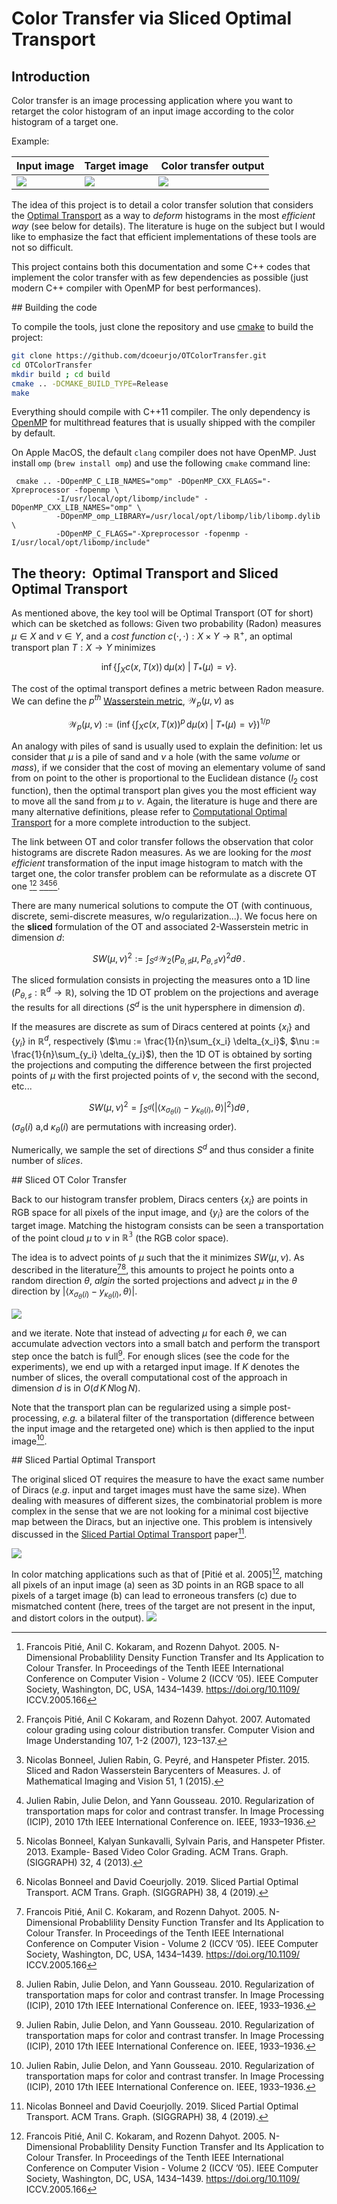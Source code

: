 # Color Transfer via Sliced Optimal Transport

## Introduction

Color transfer is an image processing application where you want to retarget the
color histogram of an input image according to the color histogram of a target one.

Example:

Input image  | Target image | Color transfer output
-------|---------|----
![](images/pexelA-0.png) | ![](images/pexelB-0.png) | ![](images/output.png)



The idea of this project is to detail a color transfer solution that considers
the [Optimal Transport](https://en.wikipedia.org/wiki/Transportation_theory_(mathematics)) as
a way to *deform*  histograms in the most *efficient way* (see below for details). The literature is huge on the subject but I would like to emphasize the fact that
efficient implementations of these tools are not so difficult.


This project contains both this documentation and some C++ codes that implement the color transfer with as few dependencies as possible (just modern C++ compiler with OpenMP for best performances).

## Building the code

To compile the tools, just clone the repository and use [cmake](http://cmake.org) to build
the project:

``` bash
git clone https://github.com/dcoeurjo/OTColorTransfer.git
cd OTColorTransfer
mkdir build ; cd build
cmake .. -DCMAKE_BUILD_TYPE=Release
make
```

Everything should compile with C++11 compiler. The only dependency is [OpenMP](http://openmp.org)
for multithread features that is usually shipped with the compiler by default.

On Apple MacOS, the default `clang` compiler does not have OpenMP. Just install `omp` (`brew install omp`) and use the following `cmake` command line:

     cmake .. -DOpenMP_C_LIB_NAMES="omp" -DOpenMP_CXX_FLAGS="-Xpreprocessor -fopenmp \
              -I/usr/local/opt/libomp/include" -DOpenMP_CXX_LIB_NAMES="omp" \
              -DOpenMP_omp_LIBRARY=/usr/local/opt/libomp/lib/libomp.dylib \
              -DOpenMP_C_FLAGS="-Xpreprocessor -fopenmp -I/usr/local/opt/libomp/include"

## The theory:  Optimal Transport and Sliced Optimal Transport

As mentioned above, the key tool will be Optimal Transport (OT for short) which can be sketched as follows: Given two  probability (Radon) measures $\mu\in X$ and $\nu\in Y$, and a *cost function* $c(\cdot,\cdot): X\times Y \rightarrow \mathbb{R}^+$, an optimal transport plan $T: X\rightarrow Y$ minimizes

$${\displaystyle \inf \left\{\left.\int _{X}c(x,T(x))\,\mathrm {d} \mu (x)\;\right|\;T_{*}(\mu )=\nu \right\}.}$$

The cost of the optimal transport defines a metric between Radon measure. We can define the  $p^{th}$ [Wasserstein metric](https://en.wikipedia.org/wiki/Wasserstein_metric), $\mathcal{W}_p(\mu,\nu)$ as

$$\displaystyle \mathcal{W}_{p}(\mu ,\nu ):={\left(\displaystyle \inf \left\{\left.\int _{X}c(x,T(x))^p\,\mathrm {d} \mu (x)\;\right|\;T_{*}(\mu )=\nu \right\}\right)^{1/p}}$$

An analogy with piles of sand is usually used to explain the definition: let us consider that $\mu$ is a pile of sand and $\nu$ a hole (with the same *volume* or *mass*), if we consider that the cost of moving an elementary volume of sand from on point to the other is proportional to the Euclidean distance ($l_2$ cost function), then the optimal transport plan gives you the most efficient way to move all the sand from $\mu$ to $\nu$. Again, the literature is huge and there are many alternative definitions, please refer to [Computational Optimal Transport](https://optimaltransport.github.io/book/) for a more complete introduction to the subject.

The link between OT and color transfer follows the observation that color histograms are discrete Radon measures. As we are looking for the *most efficient* transformation of the input image histogram to match with the target one, the color transfer problem can be reformulate as a discrete OT one [^b1][^b2] [^b3][^b4][^b5][^b6].

There are many numerical solutions to compute the OT (with continuous, discrete, semi-discrete measures, w/o regularization...). We focus here on the **sliced** formulation of the OT and associated 2-Wasserstein metric in dimension $d$:

$$ SW(\mu,\nu)^2 := \int_{S^d} \mathcal{W}_2( P_{\theta,\sharp}\mu,P_{\theta,\sharp}\nu)^2 d\theta\,.$$

The sliced formulation consists in projecting the measures onto a 1D line ($P_{\theta,\sharp}: \mathbb{R}^d\rightarrow \mathbb{R}$), solving the 1D OT problem on the projections and average the results for all directions ($S^d$ is the unit hypersphere in dimension $d$).

If the measures are discrete as sum of Diracs centered at points $\{x_i\}$ and $\{y_i\}$ in $\mathbb{R}^d$, respectively ($\mu := \frac{1}{n}\sum_{x_i} \delta_{x_i}$, $\nu := \frac{1}{n}\sum_{y_i} \delta_{y_i}$), then the 1D OT is obtained by sorting the projections and computing the difference between the first projected points of $\mu$ with the first projected points of $\nu$, the second with the second, etc...

$$ SW(\mu,\nu)^2 = \int_{S^d} \left(|\langle  x_{\sigma_\theta(i)} - y_{\kappa_\theta(i)},\theta\rangle| ^2\right) d\theta\,,$$
($\sigma_\theta(i)$ a,d ${\kappa_\theta(i)}$ are permutations with increasing order).


Numerically, we sample the set of directions $S^d$ and thus consider a finite number of *slices*.

## Sliced OT Color Transfer

Back to our histogram transfer problem, Diracs centers $\{x_i\}$ are points in RGB space for all pixels of the input image, and  $\{y_i\}$ are the colors of the target image. Matching the histogram consists can be seen a transportation of the point cloud $\mu$ to $\nu$ in $\mathbb{R^3}$ (the RGB color space).

The idea is to advect points of $\mu$ such that the it minimizes $SW(\mu,\nu)$. As described in the literature[^b1][^b4], this amounts to project he points onto a random direction $\theta$, *algin* the sorted projections and advect $\mu$ in the $\theta$ direction by $|\langle  x_{\sigma_\theta(i)} - y_{\kappa_\theta(i)},\theta\rangle|$.


![](images/sliced.png)

and we iterate. Note that instead of advecting $\mu$ for each $\theta$, we can accumulate advection vectors into a small batch and perform the transport step  once the batch is full[^b4]. For enough slices (see the code for the experiments), we end up with a retarged input image. If $K$ denotes the number of slices, the overall computational cost of the approach in dimension $d$ is in $O(d\,K\, N\log N)$.

Note that the transport plan can be regularized using a simple post-processing, *e.g.* a bilateral filter of the transportation (difference between the input image and the retargeted one) which is then applied to the input image[^b4].  

## Sliced Partial Optimal Transport

The original sliced OT requires the measure to have the exact same number of Diracs ($e.g.$ input and target images must have the same size). When dealing with measures of different sizes, the combinatorial problem is more complex in the sense that we are not looking for a minimal cost bijective map between the Diracs, but an injective one. This problem is intensively discussed in the [Sliced Partial Optimal Transport](https://perso.liris.cnrs.fr/nicolas.bonneel/spot/) paper[^b6].

![](images/partial.png)


In color matching applications such as that of [Pitié et al. 2005][^b1], matching all pixels of an input image (a) seen as 3D points in an RGB space to all pixels of a target image (b) can lead to erroneous transfers (c) due to mismatched content (here, trees of the target are not present in the input, and distort colors in the output).
![](images/spot.png)




 [^b1]: Francois Pitié, Anil C. Kokaram, and Rozenn Dahyot. 2005. N-Dimensional Probablility Density Function Transfer and Its Application to Colour Transfer. In Proceedings of the Tenth IEEE International Conference on Computer Vision - Volume 2 (ICCV ’05). IEEE Computer Society, Washington, DC, USA, 1434–1439. https://doi.org/10.1109/ ICCV.2005.166
 [^b2]: François Pitié, Anil C Kokaram, and Rozenn Dahyot. 2007. Automated colour grading using colour distribution transfer. Computer Vision and Image Understanding 107, 1-2 (2007), 123–137.
 [^b3]: Nicolas Bonneel, Julien Rabin, G. Peyré, and Hanspeter Pfister. 2015. Sliced and Radon Wasserstein Barycenters of Measures. J. of Mathematical Imaging and Vision 51, 1 (2015).
 [^b4]: Julien Rabin, Julie Delon, and Yann Gousseau. 2010. Regularization of transportation maps for color and contrast transfer. In Image Processing (ICIP), 2010 17th IEEE International Conference on. IEEE, 1933–1936.
 [^b5]: Nicolas Bonneel, Kalyan Sunkavalli, Sylvain Paris, and Hanspeter Pfister. 2013. Example- Based Video Color Grading. ACM Trans. Graph. (SIGGRAPH) 32, 4 (2013).
 [^b6]: Nicolas Bonneel and David Coeurjolly. 2019. Sliced Partial Optimal Transport. ACM Trans. Graph. (SIGGRAPH) 38, 4 (2019).
